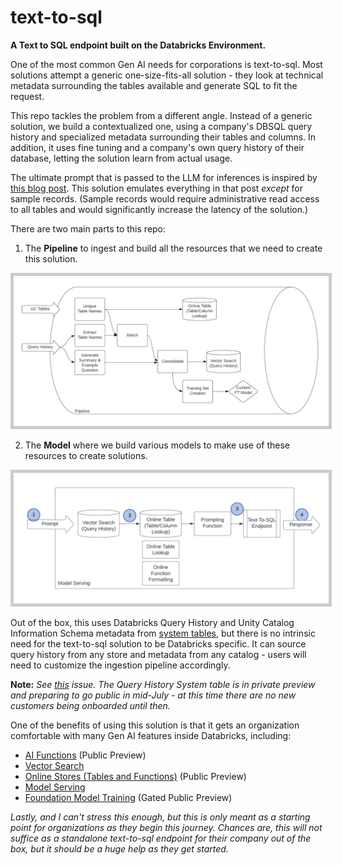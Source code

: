 # text-to-sql
**A Text to SQL endpoint built on the Databricks Environment.**

One of the most common Gen AI needs for corporations is text-to-sql. Most solutions attempt a generic one-size-fits-all solution - they look at technical metadata surrounding the tables available and generate SQL to fit the request. 

This repo tackles the problem from a different angle. Instead of a generic solution, we build a contextualized one, using a company's DBSQL query history and specialized metadata surrounding their tables and columns. In addition, it uses fine tuning and a company's own query history of their database, letting the solution learn from actual usage.

The ultimate prompt that is passed to the LLM for inferences is inspired by [this blog post](https://www.databricks.com/blog/improving-text2sql-performance-ease-databricks). This solution emulates everything in that post *except* for sample records. (Sample records would require administrative read access to all tables and would significantly increase the latency of the solution.)

There are two main parts to this repo: 

1. The **Pipeline** to ingest and build all the resources that we need to create this solution.
<img src="https://github.com/rmosleydb/text-to-sql/blob/main/_resources/T2S_Pipeline_all.png?raw=true" width="800" style='border:5px solid #ccc'>

2. The **Model** where we build various models to make use of these resources to create solutions. 
<img src="https://github.com/rmosleydb/text-to-sql/blob/main/_resources/T2S_SimpleRag.png?raw=true" width="800" style='border:5px solid #ccc'>

Out of the box, this uses Databricks Query History and Unity Catalog Information Schema metadata from [system tables](https://docs.databricks.com/en/admin/system-tables/index.html), but there is no intrinsic need for the text-to-sql solution to be Databricks specific. It can source query history from any store and metadata from any catalog - users will need to customize the ingestion pipeline accordingly.

**Note:** *See [this](https://github.com/rmosleydb/text-to-sql/issues/1) issue. The Query History System table is in private preview and preparing to go public in mid-July - at this time there are no new customers being onboarded until then.*

One of the benefits of using this solution is that it gets an organization comfortable with many Gen AI features inside Databricks, including:
- [AI Functions](https://docs.databricks.com/en/large-language-models/ai-functions.html) (Public Preview)
- [Vector Search](https://www.databricks.com/product/machine-learning/vector-search)
- [Online Stores (Tables and Functions)](https://docs.databricks.com/en/machine-learning/feature-store/online-tables.html) (Public Preview)
- [Model Serving](https://www.databricks.com/product/model-serving)
- [Foundation Model Training](https://docs.databricks.com/en/large-language-models/foundation-model-training/index.html) (Gated Public Preview)

*Lastly, and I can't stress this enough, but this is only meant as a starting point for organizations as they begin this journey. Chances are, this will not suffice as a standalone text-to-sql endpoint for their company out of the box, but it should be a huge help as they get started.*

